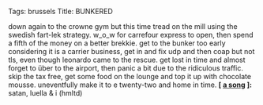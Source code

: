 Tags: brussels
Title: BUNKERED
  
down again to the crowne gym but this time tread on the mill using the swedish fart-lek strategy. w_o_w for carrefour express to open, then spend a fifth of the money on a better brekkie. get to the bunker too early considering it is a carrier business, get in and fix udp and then coap but not tls, even though leonardo came to the rescue. get lost in time and almost forget to über to the airport, then panic a bit due to the ridiculous traffic. skip the tax free, get some food on the lounge and top it up with chocolate mousse. uneventfully make it to e twenty-two and home in time.
**[ [a song](https://open.spotify.com/track/2m3fgJSyeZuaRQWlnU9Oaf) ]:** satan, luella & i (hmltd)
